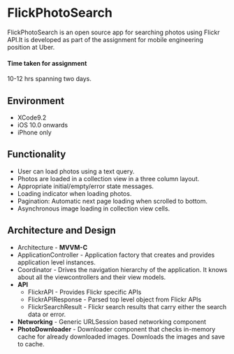 # FlickPhotoSearch

FlickPhotoSearch is an open source app for searching photos using Flickr API.It is developed as part of the assignment for mobile engineering position at Uber.

#### Time taken for assignment
  10-12 hrs spanning two days.
  
## Environment
* XCode9.2
* iOS 10.0 onwards
* iPhone only
  
## Functionality
* User can load photos using a text query.
* Photos are loaded in a collection view in a three column layout.
* Appropriate initial/empty/error state messages.
* Loading indicator when loading photos.
* Pagination: Automatic next page loading when scrolled to bottom.
* Asynchronous image loading in collection view cells.

## Architecture and Design
* Architecture - **MVVM-C**
* ApplicationController - Application factory that creates and provides application level instances.
* Coordinator - Drives the navigation hierarchy of the application. It knows about all the viewcontrollers and their view models.
* **API**
  * FlickrAPI - Provides Flickr specific APIs
  * FlickrAPIResponse - Parsed top level object from Flickr APIs
  * FlickrSearchResult - Flickr search results that carry either the search data or error.
* **Networking** - Generic URLSession based networking component
* **PhotoDownloader** - Downloader component that checks in-memory cache for already downloaded images. Downloads the images and save to cache.
